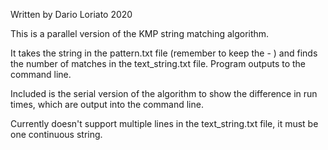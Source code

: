 Written by Dario Loriato 2020

This is a parallel version of the KMP string matching algorithm.

It takes the string in the pattern.txt file (remember to keep the - ) and finds the number of matches in the text_string.txt file. Program outputs to the command line.

Included is the serial version of the algorithm to show the difference in run times, which are output into the command line.

Currently doesn't support multiple lines in the text_string.txt file, it must be one continuous string.
